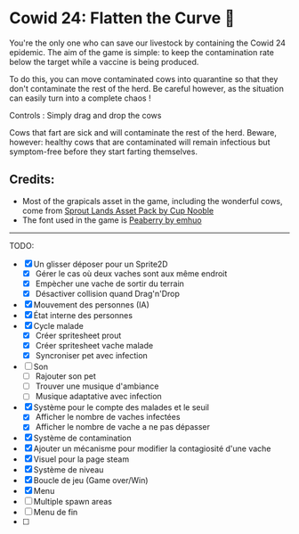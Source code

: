 # Cowid 24: Flatten the Curve :cow2:

You're the only one who can save our livestock by containing the Cowid 24 epidemic.  The aim of the
game is simple: to keep the contamination rate below the target while a vaccine is being produced.

To do this, you can move contaminated cows into quarantine so that they don't contaminate the rest 
of the herd. Be careful however, as the situation can easily turn into a complete chaos !

Controls : Simply drag and drop the cows

Cows that fart are sick and will contaminate the rest of the herd. Beware, however: healthy cows
that are contaminated will remain infectious but symptom-free before they start farting themselves.

## Credits:

- ​Most of the grapicals asset in the game, including the wonderful cows, come from [Sprout Lands
Asset Pack by Cup Nooble​](https://cupnooble.itch.io/sprout-lands-asset-pack)
- The font used in the game is [Peaberry by emhuo​](https://emhuo.itch.io/peaberry-pixel-font)

-----

TODO:
- [X] Un glisser déposer pour un Sprite2D
	- [X] Gérer le cas où deux vaches sont aux même endroit
	- [X] Empècher une vache de sortir du terrain
	- [X] Désactiver collision quand Drag'n'Drop
- [X] Mouvement des personnes (IA)
- [X] État interne des personnes
- [X] Cycle malade
	- [X] Créer spritesheet prout
	- [X] Créer spritesheet vache malade
	- [X] Syncroniser pet avec infection
- [ ] Son
	- [ ] Rajouter son pet
	- [ ] Trouver une musique d'ambiance
	- [ ] Musique adaptative avec infection
- [X] Système pour le compte des malades et le seuil
	- [X] Afficher le nombre de vaches infectées
	- [X] Afficher le nombre de vache a ne pas dépasser
- [X] Système de contamination
- [X] Ajouter un mécanisme pour modifier la contagiosité d'une vache
- [X] Visuel pour la page steam
- [X] Système de niveau
- [X] Boucle de jeu (Game over/Win)
- [X] Menu
- [ ] Multiple spawn areas
- [ ] Menu de fin
- [ ] 
